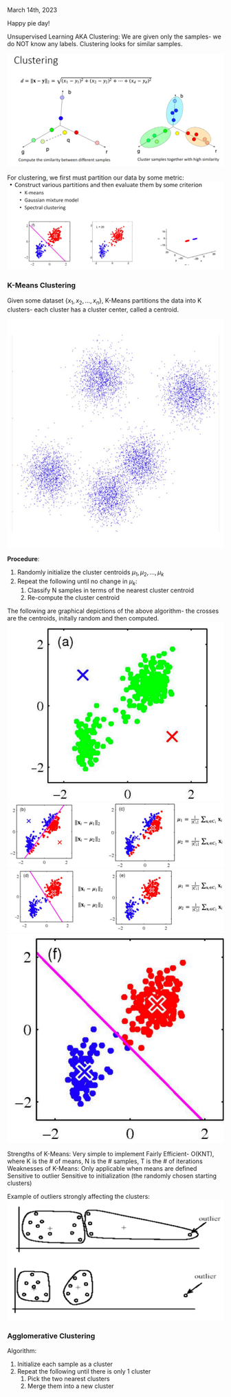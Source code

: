 March 14th, 2023

Happy pie day!

Unsupervised Learning AKA Clustering: We are given only the samples- we do NOT know any labels. Clustering looks for similar samples.

![Clustering Diagram](images/clustering.png)

For clustering, we first must partition our data by some metric:
![partitions](images/partitions.png)

### K-Means Clustering

Given some dataset $\{x_1, x_2, \dots, x_n\}$, K-Means partitions the data into K clusters- each cluster has a cluster center, called a centroid.

![k-means clustering](images/k-means.png)

**Procedure**:
1. Randomly initialize the cluster centroids $\mu_1, \mu_2, \dots, \mu_k$
2. Repeat the following until no change in $\mu_k$:
	1. Classify N samples in terms of the nearest cluster centroid
	2. Re-compute the cluster centroid

The following are graphical depictions of the above algorithm- the crosses are the centroids, initally random and then computed.
![step 1 of alg](images/step_1.png)
![step 2 alg](images/step_2.png)
![step 3 alg](images/step_3.png)
![step 4 alg](images/step_4.png)

Strengths of K-Means:
	Very simple to implement
	Fairly Efficient- O(KNT), where K is the # of means, N is the # samples, T is the # of iterations
Weaknesses of K-Means:
	Only applicable when means are defined
	Sensitive to outlier
	Sensitive to initialization (the randomly chosen starting clusters)

Example of outliers strongly affecting the clusters:
![outliers](images/outliers.png)

### Agglomerative Clustering

Algorithm:
1. Initialize each sample as a cluster
2. Repeat the following until there is only 1 cluster
	1. Pick the two nearest clusters
	2. Merge them into a new cluster

